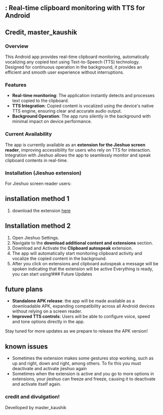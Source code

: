 ## : Real-time clipboard monitoring with TTS for Android

## Credit, master_kaushik

### Overview
This Android app provides real-time clipboard monitoring, automatically vocalizing any copied text using Text-to-Speech (TTS) technology. Designed for continuous operation in the background, it provides an efficient and smooth user experience without interruptions.

### Features
- **Real-time monitoring**: The application instantly detects and processes text copied to the clipboard.
- **TTS Integration**: Copied content is vocalized using the device's native TTS engine, ensuring clear and accurate audio output.
- **Background Operation**: The app runs silently in the background with minimal impact on device performance.

### Current Availability
The app is currently available as an **extension for the Jieshuo screen reader**, improving accessibility for users who rely on TTS for interaction. Integration with Jieshuo allows the app to seamlessly monitor and speak clipboard contents in real-time.


### Installation (Jieshuo extension)
For Jieshuo screen reader users:
## installation method 1
1. download the extension [here](https://github.com/azurejoga/clipboard-autospeak/raw/refs/heads/master/clipboard%20auto%20speak.ppk)
## Installation method 2
1. Open Jieshuo Settings.
2. Navigate to the **download additional content and extensions** section.
3. Download and Activate the **Clipboard autospeak** extension.
4. The app will automatically start monitoring clipboard activity and vocalize the copied content in the background.
5.  After you click on extensions and clipboard autospeak a message will be spoken indicating that the extension will be active
Everything is ready, you can start using!### Future Updates

## future plans
- **Standalone APK release**: the app will be made available as a downloadable APK, expanding compatibility across all Android devices without relying on a screen reader.
- **Improved TTS controls**: Users will be able to configure voice, speed and tone options directly in the app.


Stay tuned for more updates as we prepare to release the APK version!

## known issues
* Sometimes the extension makes some gestures stop working, such as up and right, down and right, among others. To fix this you must deactivate and activate jieshuo again
* Sometimes when the extension is active and you go to more options in extensions, your jieshuo can freeze and freeze, causing it to deactivate and activate itself again.


### credit and divulgation!
Develloped by master_kaushik